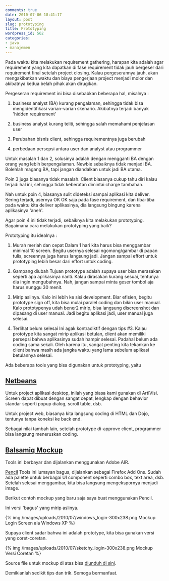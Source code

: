```yaml
---
comments: true
date: 2010-07-06 18:41:17
layout: post
slug: prototyping
title: Prototyping
wordpress_id: 562
categories:
- java
- manajemen
---
```


Pada waktu kita melakukan requirement gathering, harapan kita adalah agar requirement yang kita dapatkan di fase requirement tidak jauh bergeser dari requirement final setelah project closing. Kalau pergeserannya jauh, akan mengakibatkan waktu dan biaya pengerjaan project menjadi molor dan akibatnya kedua belah pihak akan dirugikan. 

Pergeseran requirement ini bisa disebabkan beberapa hal, misalnya : 



	
  1. business analyst (BA) kurang pengalaman, sehingga tidak bisa mengidentifikasi varian-varian skenario. Akibatnya terjadi banyak 'hidden requirement'


	
  2. business analyst kurang teliti, sehingga salah memahami penjelasan user

	
  3. Perubahan bisnis client, sehingga requirementnya juga berubah


	
  4. perbedaan persepsi antara user dan analyst atau programmer




Untuk masalah 1 dan 2, solusinya adalah dengan mengganti BA dengan orang yang lebih berpengalaman. Newbie sebaiknya tidak menjadi BA. Bolehlah magang BA, tapi jangan diandalkan untuk jadi BA utama. 

Poin 3 juga biasanya tidak masalah. Client biasanya cukup tahu diri kalau terjadi hal ini, sehingga tidak keberatan dimintai charge tambahan. 

Nah untuk poin 4, biasanya sulit dideteksi sampai aplikasi kita deliver. Sering terjadi, usernya OK OK saja pada fase requirement, dan tiba-tiba pada waktu kita deliver aplikasinya, dia langsung bingung karena aplikasinya 'aneh'. 

Agar poin 4 ini tidak terjadi, sebaiknya kita melakukan prototyping. Bagaimana cara melakukan prototyping yang baik?


Prototyping itu idealnya : 

1. Murah meriah dan cepat
Dalam 1 hari kita harus bisa menggambar minimal 10 screen.
Begitu usernya selesai ngomong/gambar di papan tulis, screennya juga harus langsung jadi. 
Jangan sampai effort untuk prototyping lebih besar dari effort untuk coding. 

2. Gampang diubah
Tujuan prototype adalah supaya user bisa merasakan seperti apa aplikasinya nanti. 
Kalau dirasakan kurang sesuai, tentunya dia ingin mengubahnya. 
Nah, jangan sampai minta geser tombol aja harus nunggu 30 menit.  

3. Mirip aslinya. 
Kalo ini lebih ke sisi development. 
Biar efisien, begitu prototype sign off, kita bisa mulai paralel coding dan bikin user manual. 
Kalo prototypenya udah bener2 mirip, bisa langsung discreenshot dan dipasang di user manual. 
Jadi begitu aplikasi jadi, user manual juga selesai. 

4. Terlihat belum selesai
Ini agak kontradiktif dengan tips #3. Kalau prototype kita sangat mirip aplikasi betulan, client akan memiliki persepsi bahwa aplikasinya sudah hampir selesai. Padahal belum ada coding sama sekali. Oleh karena itu, sangat penting kita tekankan ke client bahwa masih ada jangka waktu yang lama sebelum aplikasi betulannya selesai. 

Ada beberapa tools yang bisa digunakan untuk prototyping, yaitu 



## [Netbeans](http://www.netbeans.org)


Untuk project aplikasi desktop, inilah yang biasa kami gunakan di ArtiVisi. Screen dapat dibuat dengan sangat cepat, lengkap dengan behavior standar seperti popup dialog, scroll table, dsb. 

Untuk project web, biasanya kita langsung coding di HTML dan Dojo, tentunya tanpa koneksi ke back end. 

Sebagai nilai tambah lain, setelah prototype di-approve client, programmer bisa langsung meneruskan coding.



## [Balsamiq Mockup](http://www.balsamiq.com/products/mockups)


Tools ini berbayar dan dijalankan menggunakan Adobe AIR. 

[Pencil](http://pencil.evolus.vn/en-US/Home.aspx)
Tools ini lumayan bagus, dijalankan sebagai Firefox Add Ons. Sudah ada palette untuk berbagai UI component seperti combo box, text area, dsb. Setelah selesai menggambar, kita bisa langsung mengekspornya menjadi image. 

Berikut contoh mockup yang baru saja saya buat menggunakan Pencil. 

Ini versi 'bagus' yang mirip aslinya. 

{% img /images/uploads/2010/07/windows_login-300x238.png Mockup Login Screen ala Windows XP %}

Supaya client sadar bahwa ini adalah prototype, kita bisa gunakan versi yang coret-coretan. 

{% img /images/uploads/2010/07/sketchy_login-300x238.png Mockup Versi Coretan %}

Source file untuk mockup di atas bisa [diunduh di sini](http://endy.artivisi.com/downloads/contoh/mockup/pencil-demo.ep). 

Demikianlah sedikit tips dan trik. Semoga bermanfaat. 


